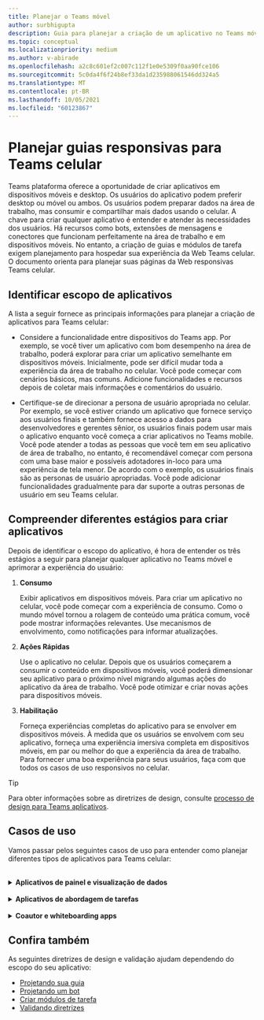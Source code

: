 ```yaml
---
title: Planejar o Teams móvel
author: surbhigupta
description: Guia para planejar a criação de um aplicativo no Teams móvel
ms.topic: conceptual
ms.localizationpriority: medium
ms.author: v-abirade
ms.openlocfilehash: a2c8c601ef2c007c112f1e0e5309f0aa90fce106
ms.sourcegitcommit: 5c0da4f6f24b8ef33da1d235988061546dd324a5
ms.translationtype: MT
ms.contentlocale: pt-BR
ms.lasthandoff: 10/05/2021
ms.locfileid: "60123867"
---
```

# <a name="plan-responsive-tabs-for-teams-mobile"></a>Planejar guias responsivas para Teams celular

 Teams plataforma oferece a oportunidade de criar aplicativos em dispositivos móveis e desktop. Os usuários do aplicativo podem preferir desktop ou móvel ou ambos. Os usuários podem preparar dados na área de trabalho, mas consumir e compartilhar mais dados usando o celular. A chave para criar qualquer aplicativo é entender e atender às necessidades dos usuários. Há recursos como bots, extensões de mensagens e conectores que funcionam perfeitamente na área de trabalho e em dispositivos móveis. No entanto, a criação de guias e módulos de tarefa exigem planejamento para hospedar sua experiência da Web Teams celular. O documento orienta para planejar suas páginas da Web responsivas Teams celular.

## <a name="identify-apps-scope"></a>Identificar escopo de aplicativos

A lista a seguir fornece as principais informações para planejar a criação de aplicativos para Teams celular:

* Considere a funcionalidade entre dispositivos do Teams app. Por exemplo, se você tiver um aplicativo com bom desempenho na área de trabalho, poderá explorar para criar um aplicativo semelhante em dispositivos móveis. Inicialmente, pode ser difícil mudar toda a experiência da área de trabalho no celular. Você pode começar com cenários básicos, mas comuns. Adicione funcionalidades e recursos depois de coletar mais informações e comentários do usuário.

* Certifique-se de direcionar a persona de usuário apropriada no celular. Por exemplo, se você estiver criando um aplicativo que fornece serviço aos usuários finais e também fornece acesso a dados para desenvolvedores e gerentes sênior, os usuários finais podem usar mais o aplicativo enquanto você começa a criar aplicativos no Teams mobile. Você pode atender a todas as pessoas que você tem em seu aplicativo de área de trabalho, no entanto, é recomendável começar com persona com uma base maior e possíveis adotadores in-loco para uma experiência de tela menor. De acordo com o exemplo, os usuários finais são as personas de usuário apropriadas. Você pode adicionar funcionalidades gradualmente para dar suporte a outras personas de usuário em seu Teams celular. 

## <a name="understand-different-stages-to-build-apps"></a>Compreender diferentes estágios para criar aplicativos

Depois de identificar o escopo do aplicativo, é hora de entender os três estágios a seguir para planejar qualquer aplicativo no Teams móvel e aprimorar a experiência do usuário:

1. **Consumo**

   Exibir aplicativos em dispositivos móveis. Para criar um aplicativo no celular, você pode começar com a experiência de consumo. Como o mundo móvel tornou a rolagem de conteúdo uma prática comum, você pode mostrar informações relevantes. Use mecanismos de envolvimento, como notificações para informar atualizações.

2. **Ações Rápidas**

   Use o aplicativo no celular. Depois que os usuários começarem a consumir o conteúdo em dispositivos móveis, você poderá dimensionar seu aplicativo para o próximo nível migrando algumas ações do aplicativo da área de trabalho. Você pode otimizar e criar novas ações para dispositivos móveis.

3. **Habilitação**

   Forneça experiências completas do aplicativo para se envolver em dispositivos móveis. À medida que os usuários se envolvem com seu aplicativo, forneça uma experiência imersiva completa em dispositivos móveis, em par ou melhor do que a experiência da área de trabalho. Para fornecer uma boa experiência para seus usuários, faça com que todos os casos de uso responsivos no celular.

> [!TIP]
> Para obter informações sobre as diretrizes de design, consulte [processo de design para Teams aplicativos](design-teams-app-process.md).

## <a name="use-cases"></a>Casos de uso

Vamos passar pelos seguintes casos de uso para entender como planejar diferentes tipos de aplicativos para Teams celular:

<br>

<details>

<summary><b>Aplicativos de painel e visualização de dados</b></summary>

Você pode entender como planejar guias responsivas para painéis e aplicativos de visualização de dados Teams plataforma móvel.

**Consumo**

No primeiro estágio, você pode implementar a experiência de consumo mais básica para exibir dados. O objetivo de qualquer aplicativo no domínio é mostrar dados na forma de visualizações. Em seu aplicativo, você pode mostrar visualizações exibidas recentemente na área de trabalho ou lista de todos os gráficos autorizados para os usuários. Depois de criar painéis na área de trabalho, os usuários podem acessar as informações usando o celular. Você pode mostrar uma exibição detalhada de qualquer gráfico selecionado pelo usuário como uma exibição expandida em suas guias ou usando módulos de tarefa.

Você pode mostrar as seguintes informações: 

* Painéis e resumos
* Elementos visuais, mapas e infográficos de dados
* Gráficos, gráficos e tabelas 

![Consumo de aplicativos de painel e visualização de dados](../../assets/images/app-fundamentals/dashboarding-and-data-visualization-apps-consumption.png)

**Ações rápidas**

No segundo estágio, os usuários podem trabalhar nos gráficos e elementos visuais existentes da experiência da área de trabalho. Você pode introduzir as seguintes ações:

* Conteúdo de pesquisa
* Filtrar dados
* Criar indicadores

![Ações rápidas de controle e visualização de dados](../../assets/images/app-fundamentals/dashboarding-and-data-visualization-apps-quick-actions.png)

**Habilitação**

No terceiro estágio, permita que os usuários criem conteúdo como gráficos e gráficos do zero. Certifique-se de apresentar todos os recursos em seu aplicativo para dispositivos móveis. Por exemplo, você pode usar módulos de tarefa para ajudar a acessar itens de dados específicos com exibição detalhada.

Você pode fornecer o seguinte acesso aos usuários:
* Modificar título e descrição
* Inserir itens de dados para criar visualizações
* Compartilhar visualizações em um chat de canal ou grupo

![Habilitação de aplicativos de painel e visualização de dados](../../assets/images/app-fundamentals/dashboarding-and-data-visualization-apps-enablement.png)


<br>

</details>

<br>

<details>

<summary><b>Aplicativos de abordagem de tarefas</b></summary>

Você pode entender como planejar guias responsivas para aplicativos de abordagem de tarefas Teams plataforma móvel.

**Consumo**

No primeiro estágio, seu aplicativo pode mostrar a lista de tarefas para o usuário em uma pilha vertical. Se houver várias categorias de tarefas, como **Proposed**, **Active** e **Closed,** forneça filtros para mostrar tarefas agrupadas ou como headers para ver as tarefas agrupadas.

![Consumo de aplicativos de abordagem de tarefas](../../assets/images/app-fundamentals/taskboarding-apps-consumption.png)

**Ações rápidas**

No segundo estágio, você pode fornecer o seguinte acesso de aplicativo aos usuários:
* Criar tarefas ou itens com os campos obrigatórios para reduzir a carga cognitiva dos usuários
* Alterar o tipo ou o tipo de quadro de exibição
* Revisar tarefas expandindo o exibição
* Usar módulos de tarefa para ver exibição detalhada
* Mover as tarefas para diferentes categorias 
* Compartilhar tarefas relevantes em chats e canais por meio de emails e feed de atividades

![Ações rápidas de aplicativos de abordagem de tarefas](../../assets/images/app-fundamentals/taskboarding-apps-quick-actions.png)

**Habilitação**

No terceiro estágio, você pode habilitar a experiência dos usuários com as seguintes atividades:
* Adicionar novos projetos e placas
* Adicionar e modificar categorias diferentes, como **Proposed**, **Active** e **Closed**
* Configurar as tarefas para comentários, anexos e outros recursos complexos

![Habilitar aplicativos de abordagem de tarefas](../../assets/images/app-fundamentals/taskboarding-apps-enablement.png)
<br>

</details>

<br>

<details>

<summary><b>Coautor e whiteboarding apps</b></summary>

Você pode entender como planejar guias responsivas para aplicativos de coautor e de quadro de trabalho em Teams plataforma móvel.

**Consumo**

No primeiro estágio, você pode considerar a experiência da área de trabalho para mostrar o conteúdo e os ativos em seu aplicativo.  Você pode mostrar as seguintes funções:

* Comentários ou comentários
* Zoom in or out
* Estágio atual ou andamento de um documento pendente

![Consumo de aplicativos de coautor e quadro de trabalho](../../assets/images/app-fundamentals/coauthoring-and-whiteboarding-apps-consumption.png)

**Ações Rápidas**

No segundo estágio, você pode introduzir as seguintes ações:

* Criar novo quadro para colaboração ou novos documentos para assinatura
* Compartilhar placas internamente e também com convidados
* Configurar permissões de administrador

> [!TIP]
> Você expõe ações, que podem ser mostradas facilmente nas telas pequenas.

![Ações rápidas de coautor e de whiteboarding apps](../../assets/images/app-fundamentals/coauthoring-and-whiteboarding-apps-quick-actions.png)

**Habilitação**

No terceiro estágio, forneça experiência completa aos usuários. Você pode habilitar a experiência dos usuários com as seguintes atividades:

* Adicionando texto, formas e anotações rápidas
* Navegar pelo conteúdo
* Adicionar camadas e filtros
* Excluir, desfazer e refazer operações
* Acesse a câmera e o microfone usando APIs SDK JS. Para obter mais informações sobre os recursos do dispositivo, consulte [Visão geral dos recursos do dispositivo.](../device-capabilities/device-capabilities-overview.md)

![Habilitar aplicativos de coautor e quadro de trabalho](../../assets/images/app-fundamentals/coauthoring-and-whiteboarding-apps-enablement.png)

<br>

</details>

## <a name="see-also"></a>Confira também

As seguintes diretrizes de design e validação ajudam dependendo do escopo do seu aplicativo:

* [Projetando sua guia](../../tabs/design/tabs.md)
* [Projetando um bot](../../bots/design/bots.md)
* [Criar módulos de tarefa](../..//task-modules-and-cards/task-modules/design-teams-task-modules.md)
* [Validando diretrizes](../deploy-and-publish/appsource/prepare/teams-store-validation-guidelines.md)
